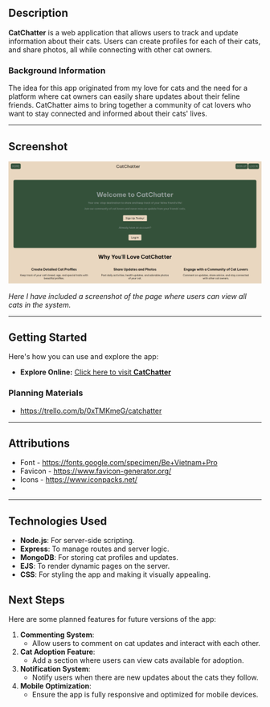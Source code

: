 ## Description

**CatChatter** is a web application that allows users to track and update information about their cats. Users can create profiles for each of their cats, and share photos, all while connecting with other cat owners.

### Background Information

The idea for this app originated from my love for cats and the need for a platform where cat owners can easily share updates about their feline friends. CatChatter aims to bring together a community of cat lovers who want to stay connected and informed about their cats' lives.

---

## Screenshot

![All Cats Page](/public/assets/CatChatterLandingPage.png)

*Here I have included a screenshot of the page where users can view all cats in the system.*

---

## Getting Started

Here's how you can use and explore the app:

- **Explore Online:** [Click here to visit **CatChatter**](https://catchatter-1c7ed3fc854b.herokuapp.com/)

### Planning Materials

- https://trello.com/b/0xTMKmeG/catchatter

---

## Attributions

- Font - https://fonts.google.com/specimen/Be+Vietnam+Pro
- Favicon - https://www.favicon-generator.org/
- Icons - https://www.iconpacks.net/
- 

---

## Technologies Used
- **Node.js**: For server-side scripting.
- **Express**: To manage routes and server logic.
- **MongoDB**: For storing cat profiles and updates.
- **EJS**: To render dynamic pages on the server.
- **CSS**: For styling the app and making it visually appealing.

## Next Steps
Here are some planned features for future versions of the app:
1. **Commenting System**:
    - Allow users to comment on cat updates and interact with each other.
2. **Cat Adoption Feature**:
    - Add a section where users can view cats available for adoption.
3. **Notification System**:
    - Notify users when there are new updates about the cats they follow.
4. **Mobile Optimization**:
    - Ensure the app is fully responsive and optimized for mobile devices.

